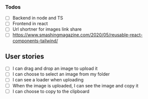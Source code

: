 ### Todos
- [ ] Backend in node and TS
- [ ] Frontend in react
- [ ] Url shortner for images link share
- [ ] https://www.smashingmagazine.com/2020/05/reusable-react-components-tailwind/

## User stories
- [ ] I can drag and drop an image to upload it
- [ ] I can choose to select an image from my folder
- [ ] I can see a loader when uploading
- [ ] When the image is uploaded, I can see the image and copy it
- [ ] I can choose to copy to the clipboard